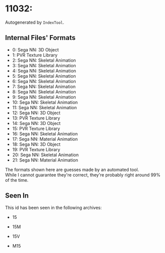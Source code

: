 # 11032: 

Autogenerated by `IndexTool`.  



## Internal Files' Formats
- 0: Sega NN: 3D Object
- 1: PVR Texture Library
- 2: Sega NN: Skeletal Animation
- 3: Sega NN: Skeletal Animation
- 4: Sega NN: Skeletal Animation
- 5: Sega NN: Skeletal Animation
- 6: Sega NN: Skeletal Animation
- 7: Sega NN: Skeletal Animation
- 8: Sega NN: Skeletal Animation
- 9: Sega NN: Skeletal Animation
- 10: Sega NN: Skeletal Animation
- 11: Sega NN: Skeletal Animation
- 12: Sega NN: 3D Object
- 13: PVR Texture Library
- 14: Sega NN: 3D Object
- 15: PVR Texture Library
- 16: Sega NN: Skeletal Animation
- 17: Sega NN: Material Animation
- 18: Sega NN: 3D Object
- 19: PVR Texture Library
- 20: Sega NN: Skeletal Animation
- 21: Sega NN: Material Animation

The formats shown here are guesses made by an automated tool.  
While I cannot guarantee they're correct, they're probably right around 99% of the time.

## Seen In

This id has been seen in the following archives:  

- 15  

- 15M  

- 15V  

- M15  
